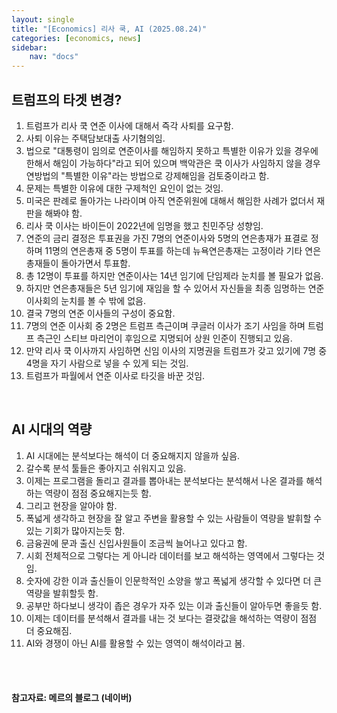 ```yaml
---
layout: single
title: "[Economics] 리사 쿡, AI (2025.08.24)"
categories: [economics, news]
sidebar:
    nav: "docs"
---
```


## 트럼프의 타겟 변경?
1. 트럼프가 리사 쿡 연준 이사에 대해서 즉각 사퇴를 요구함.
1. 사퇴 이유는 주택담보대출 사기혐의임.
1. 법으로 "대통령이 임의로 연준이사를 해임하지 못하고 특별한 이유가 있을 경우에 한해서 해임이 가능하다"라고 되어 있으며 백악관은 쿡 이사가 사임하지 않을 경우 연방법의 "특별한 이유"라는 방법으로 강제해임을 검토중이라고 함.
1. 문제는 특별한 이유에 대한 구제척인 요인이 없는 것임.
1. 미국은 판례로 돌아가는 나라이며 아직 연준위원에 대해서 해임한 사례가 없더서 재판을 해봐야 함.
1. 리사 쿡 이사는 바이든이 2022년에 임명을 했고 친민주당 성향임.
1. 연준의 금리 결정은 투표권을 가진 7명의 연준이사와 5명의 연은총재가 표결로 정하며 11명의 연은총재 중 5명이 투표를 하는데 뉴욕연은총재는 고정이라 기타 연은총재들이 돌아가면서 투표함.
1. 총 12명이 투표를 하지만 연준이사는 14년 임기에 단임제라 눈치를 볼 필요가 없음.
1. 하지만 연은총재들은 5년 임기에 재임을 할 수 있어서 자신들을 최종 임명하는 연준 이사회의 눈치를 볼 수 밖에 없음.
1. 결국 7명의 연준 이사들의 구성이 중요함.
1. 7명의 연준 이사회 중 2명은 트럼프 측근이며 쿠글러 이사가 조기 사임을 하며 트럼프 측근인 스티브 마리언이 후임으로 지명되어 상원 인준이 진행되고 있음.
1. 만약 리사 쿡 이사까지 사임하면 신임 이사의 지명권을 트럼프가 갖고 있기에 7명 중 4명을 자기 사람으로 넣을 수 있게 되는 것임.
1. 트럼프가 파월에서 연준 이사로 타깃을 바꾼 것임.

<br/>

## AI 시대의 역량
1. AI 시대에는 분석보다는 해석이 더 중요해지지 않을까 싶음.
1. 갈수록 분석 툴들은 좋아지고 쉬워지고 있음.
1. 이제는 프로그램을 돌리고 결과를 뽑아내는 분석보다는 분석해서 나온 결과를 해석하는 역량이 점점 중요해지는듯 함.
1. 그리고 현장을 알아야 함.
1. 폭넓게 생각하고 현장을 잘 알고 주변을 활용할 수 있는 사람들이 역량을 발휘할 수 있는 기회가 많아지는듯 함.
1. 금융권에 문과 출신 신입사원들이 조금씩 늘어나고 있다고 함.
1. 시회 전체적으로 그렇다는 게 아니라 데이터를 보고 해석하는 영역에서 그렇다는 것임.
1. 숫자에 강한 이과 출신들이 인문학적인 소양을 쌓고 폭넓게 생각할 수 있다면 더 큰 역량을 발휘할듯 함.
1. 공부만 하다보니 생각이 좁은 경우가 자주 있는 이과 출신들이 알아두면 좋을듯 함.
1. 이제는 데이터를 분석해서 결과를 내는 것 보다는 결괏값을 해석하는 역량이 점점 더 중요해짐.
1. AI와 경쟁이 아닌 AI를 활용할 수 있는 영역이 해석이라고 봄.



<br/>
<br/>

#### 참고자료: 메르의 블로그 (네이버)